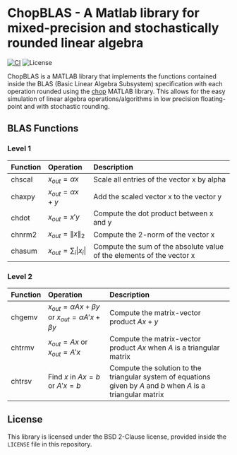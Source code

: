 # ChopBLAS - A Matlab library for mixed-precision and stochastically rounded linear algebra

[![CI](https://github.com/imciner2/ChopBLAS/actions/workflows/ci.yml/badge.svg)](https://github.com/imciner2/ChopBLAS/actions/workflows/ci.yml)
![License](https://img.shields.io/github/license/imciner2/ChopBLAS)

ChopBLAS is a MATLAB library that implements the functions contained inside the BLAS (Basic Linear Algebra Subsystem) specification
with each operation rounded using the [chop](https://github.com/higham/chop) MATLAB library.
This allows for the easy simulation of linear algebra operations/algorithms in low precision floating-point and with stochastic rounding.

## BLAS Functions

### Level 1

| Function | Operation                                | Description                                                           |
|----------|:-----------------------------------------|:----------------------------------------------------------------------|
| chscal   | $x_{out} = \alpha x$                     | Scale all entries of the vector x by alpha                            |
| chaxpy   | $x_{out} = \alpha x + y$                 | Add the scaled vector x to the vector y                               |
| chdot    | $x_{out} = x'y$                          | Compute the dot product between x and y                               |
| chnrm2   | $x_{out} = \lVert x \rVert_{2}$          | Compute the 2-norm of the vector x                                    |
| chasum   | $x_{out} = \sum_{i} \lvert x_{i} \rvert$ | Compute the sum of the absolute value of the elements of the vector x |

### Level 2

| Function | Operation                                                             | Description                                                           |
|----------|:----------------------------------------------------------------------|:----------------------------------------------------------------------|
| chgemv   | $x_{out} = \alpha A x + \beta y$ or $x_{out} = \alpha A' x + \beta y$ | Compute the matrix-vector product $Ax + y$                             |
| chtrmv   | $x_{out} = A x$ or $x_{out} = A' x$                                   | Compute the matrix-vector product $Ax$ when $A$ is a triangular matrix      |
| chtrsv   | Find $x$ in $A x = b$ or $A' x = b$                                   | Compute the solution to the triangular system of equations given by $A$ and $b$ when $A$ is a triangular matrix |

## License

This library is licensed under the BSD 2-Clause license, provided inside the `LICENSE` file in this repository.
